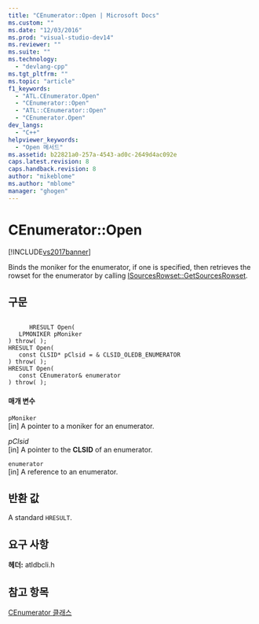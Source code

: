 ```yaml
---
title: "CEnumerator::Open | Microsoft Docs"
ms.custom: ""
ms.date: "12/03/2016"
ms.prod: "visual-studio-dev14"
ms.reviewer: ""
ms.suite: ""
ms.technology: 
  - "devlang-cpp"
ms.tgt_pltfrm: ""
ms.topic: "article"
f1_keywords: 
  - "ATL.CEnumerator.Open"
  - "CEnumerator::Open"
  - "ATL::CEnumerator::Open"
  - "CEnumerator.Open"
dev_langs: 
  - "C++"
helpviewer_keywords: 
  - "Open 메서드"
ms.assetid: b22821a0-257a-4543-ad0c-2649d4ac092e
caps.latest.revision: 8
caps.handback.revision: 8
author: "mikeblome"
ms.author: "mblome"
manager: "ghogen"
---
```

# CEnumerator::Open
[!INCLUDE[vs2017banner](../../assembler/inline/includes/vs2017banner.md)]

Binds the moniker for the enumerator, if one is specified, then retrieves the rowset for the enumerator by calling [ISourcesRowset::GetSourcesRowset](https://msdn.microsoft.com/en-us/library/ms711200.aspx).  
  
## 구문  
  
```  
  
      HRESULT Open(   
   LPMONIKER pMoniker    
) throw( );  
HRESULT Open(   
   const CLSID* pClsid = & CLSID_OLEDB_ENUMERATOR    
) throw( );  
HRESULT Open(   
   const CEnumerator& enumerator    
) throw( );  
```  
  
#### 매개 변수  
 `pMoniker`  
 \[in\] A pointer to a moniker for an enumerator.  
  
 *pClsid*  
 \[in\] A pointer to the **CLSID** of an enumerator.  
  
 `enumerator`  
 \[in\] A reference to an enumerator.  
  
## 반환 값  
 A standard `HRESULT`.  
  
## 요구 사항  
 **헤더:** atldbcli.h  
  
## 참고 항목  
 [CEnumerator 클래스](../../data/oledb/cenumerator-class.md)